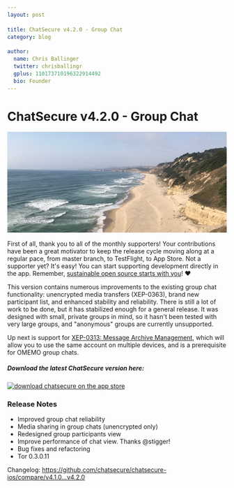 ```yaml
---
layout: post

title: ChatSecure v4.2.0 - Group Chat
category: blog

author:
  name: Chris Ballinger
  twitter: chrisballingr
  gplus: 110173710196322914492 
  bio: Founder
---
```


# ChatSecure v4.2.0 - Group Chat

![California Coastline](/images/california-coast.jpg)

First of all, thank you to all of the monthly supporters! Your contributions have been a great motivator to keep the release cycle moving along at a regular pace, from master branch, to TestFlight, to App Store. Not a supporter yet? It's easy! You can start supporting development directly in the app. Remember, [sustainable open source starts with you](https://chatsecure.org/blog/sustainable-open-source-starts-with-you/)! ❤️

This version contains numerous improvements to the existing group chat functionality: unencrypted media transfers (XEP-0363), brand new participant list, and enhanced stability and reliability. There is still a lot of work to be done, but it has stabilized enough for a general release. It was designed with small, private groups in mind, so it hasn't been tested with very large groups, and "anonymous" groups are currently unsupported.

Up next is support for [XEP-0313: Message Archive Management](https://xmpp.org/extensions/xep-0313.html), which will allow you to use the same account on multiple devices, and is a prerequisite for OMEMO group chats.

##### Download the latest ChatSecure version here:

[![download chatsecure on the app store](https://chatsecure.org/images/appstore.svg)](https://itunes.apple.com/us/app/chatsecure/id464200063)

### Release Notes
* Improved group chat reliability
* Media sharing in group chats (unencrypted only)
* Redesigned group participants view
* Improve performance of chat view. Thanks @stigger!
* Bug fixes and refactoring
* Tor 0.3.0.11

Changelog: https://github.com/chatsecure/chatsecure-ios/compare/v4.1.0...v4.2.0
